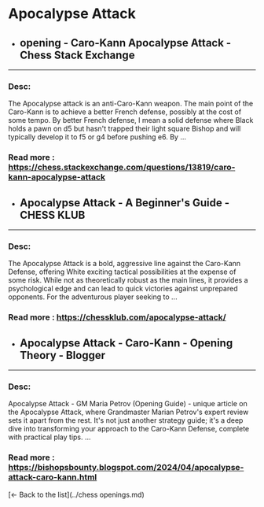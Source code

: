 # Apocalypse Attack
- ## **opening - Caro-Kann Apocalypse Attack - Chess Stack Exchange** 

---
### Desc: 
 The Apocalypse attack is an anti-Caro-Kann weapon. The main point of the Caro-Kann is to achieve a better French defense, possibly at the cost of some tempo. By better French defense, I mean a solid defense where Black holds a pawn on d5 but hasn't trapped their light square Bishop and will typically develop it to f5 or g4 before pushing e6. By ... 
### Read more : https://chess.stackexchange.com/questions/13819/caro-kann-apocalypse-attack 
- ## **Apocalypse Attack - A Beginner's Guide - CHESS KLUB** 

---
### Desc: 
 The Apocalypse Attack is a bold, aggressive line against the Caro-Kann Defense, offering White exciting tactical possibilities at the expense of some risk. While not as theoretically robust as the main lines, it provides a psychological edge and can lead to quick victories against unprepared opponents. For the adventurous player seeking to ... 
### Read more : https://chessklub.com/apocalypse-attack/ 
- ## **Apocalypse Attack - Caro-Kann - Opening Theory - Blogger** 

---
### Desc: 
 Apocalypse Attack - GM Maria Petrov (Opening Guide) - unique article on the Apocalypse Attack, where Grandmaster Marian Petrov's expert review sets it apart from the rest. It's not just another strategy guide; it's a deep dive into transforming your approach to the Caro-Kann Defense, complete with practical play tips. ... 
### Read more : https://bishopsbounty.blogspot.com/2024/04/apocalypse-attack-caro-kann.html 


[← Back to the list](../chess openings.md)